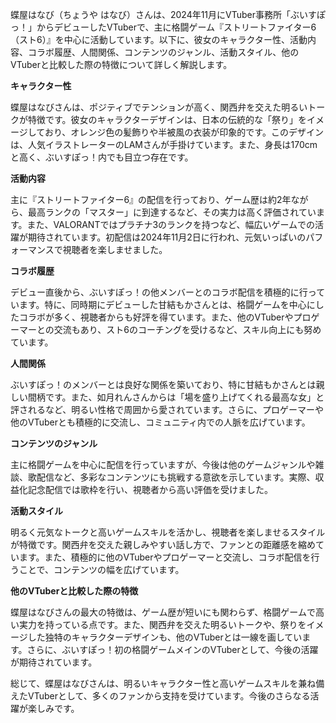 蝶屋はなび（ちょうや はなび）さんは、2024年11月にVTuber事務所「ぶいすぽっ！」からデビューしたVTuberで、主に格闘ゲーム『ストリートファイター6（スト6）』を中心に活動しています。以下に、彼女のキャラクター性、活動内容、コラボ履歴、人間関係、コンテンツのジャンル、活動スタイル、他のVTuberと比較した際の特徴について詳しく解説します。

**キャラクター性**

蝶屋はなびさんは、ポジティブでテンションが高く、関西弁を交えた明るいトークが特徴です。彼女のキャラクターデザインは、日本の伝統的な「祭り」をイメージしており、オレンジ色の髪飾りや半被風の衣装が印象的です。このデザインは、人気イラストレーターのLAMさんが手掛けています。また、身長は170cmと高く、ぶいすぽっ！内でも目立つ存在です。

**活動内容**

主に『ストリートファイター6』の配信を行っており、ゲーム歴は約2年ながら、最高ランクの「マスター」に到達するなど、その実力は高く評価されています。また、VALORANTではプラチナ3のランクを持つなど、幅広いゲームでの活躍が期待されています。初配信は2024年11月2日に行われ、元気いっぱいのパフォーマンスで視聴者を楽しませました。

**コラボ履歴**

デビュー直後から、ぶいすぽっ！の他メンバーとのコラボ配信を積極的に行っています。特に、同時期にデビューした甘結もかさんとは、格闘ゲームを中心にしたコラボが多く、視聴者からも好評を得ています。また、他のVTuberやプロゲーマーとの交流もあり、スト6のコーチングを受けるなど、スキル向上にも努めています。

**人間関係**

ぶいすぽっ！のメンバーとは良好な関係を築いており、特に甘結もかさんとは親しい間柄です。また、如月れんさんからは「場を盛り上げてくれる最高な女」と評されるなど、明るい性格で周囲から愛されています。さらに、プロゲーマーや他のVTuberとも積極的に交流し、コミュニティ内での人脈を広げています。

**コンテンツのジャンル**

主に格闘ゲームを中心に配信を行っていますが、今後は他のゲームジャンルや雑談、歌配信など、多彩なコンテンツにも挑戦する意欲を示しています。実際、収益化記念配信では歌枠を行い、視聴者から高い評価を受けました。

**活動スタイル**

明るく元気なトークと高いゲームスキルを活かし、視聴者を楽しませるスタイルが特徴です。関西弁を交えた親しみやすい話し方で、ファンとの距離感を縮めています。また、積極的に他のVTuberやプロゲーマーと交流し、コラボ配信を行うことで、コンテンツの幅を広げています。

**他のVTuberと比較した際の特徴**

蝶屋はなびさんの最大の特徴は、ゲーム歴が短いにも関わらず、格闘ゲームで高い実力を持っている点です。また、関西弁を交えた明るいトークや、祭りをイメージした独特のキャラクターデザインも、他のVTuberとは一線を画しています。さらに、ぶいすぽっ！初の格闘ゲームメインのVTuberとして、今後の活躍が期待されています。

総じて、蝶屋はなびさんは、明るいキャラクター性と高いゲームスキルを兼ね備えたVTuberとして、多くのファンから支持を受けています。今後のさらなる活躍が楽しみです。 